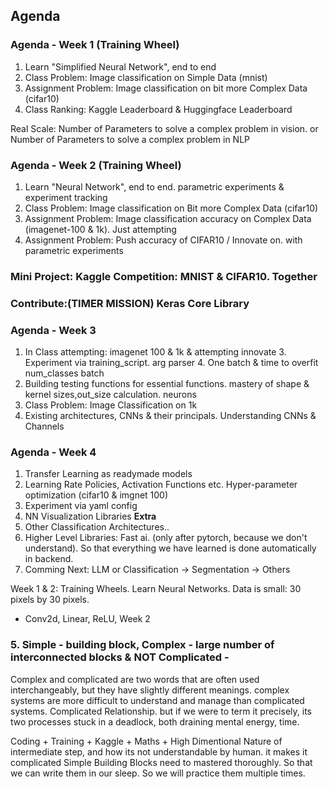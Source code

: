 ## Agenda

### Agenda - Week 1 (Training Wheel)
1. Learn "Simplified Neural Network", end to end
2. Class Problem: Image classification on Simple Data (mnist)
3. Assignment Problem: Image classification on bit more Complex Data (cifar10)
4. Class Ranking: Kaggle Leaderboard & Huggingface Leaderboard

Real Scale: Number of Parameters to solve a complex problem in vision. or Number of Parameters to solve a complex problem in NLP
### Agenda - Week 2 (Training Wheel)
1. Learn "Neural Network", end to end. parametric experiments & experiment tracking
2. Class Problem: Image classification on Bit more Complex Data (cifar10)
3. Assignment Problem: Image classification accuracy on Complex Data (imagenet-100 & 1k). Just attempting
4. Assignment Problem: Push accuracy of CIFAR10 / Innovate on. with parametric experiments

### Mini Project: Kaggle Competition: MNIST & CIFAR10. Together
### Contribute:(TIMER MISSION) Keras Core Library

### Agenda - Week 3
1. In Class attempting: imagenet 100 & 1k & attempting innovate
    3. Experiment via training_script. arg parser
    4. One batch & time to overfit num_classes batch
2. Building testing functions for essential functions. mastery of shape & kernel sizes,out_size calculation. neurons
3. Class Problem: Image Classification on 1k
4. Existing architectures, CNNs & their principals. Understanding CNNs & Channels

### Agenda - Week 4 
1. Transfer Learning as readymade models
3. Learning Rate Policies, Activation Functions etc. Hyper-parameter optimization (cifar10 & imgnet 100)
2. Experiment via yaml config
3. NN Visualization Libraries **Extra**
4. Other Classification Architectures..
6. Higher Level Libraries: Fast ai. (only after pytorch, because we don't understand). So that everything we have learned is done automatically in backend.
7. Comming Next: LLM or Classification -> Segmentation -> Others



Week 1 & 2: Training Wheels. Learn Neural Networks. Data is small: 30 pixels by 30 pixels. 
- Conv2d, Linear, ReLU, 
Week 2

### 5. Simple - building block, Complex - large number of interconnected blocks & NOT Complicated - 
Complex and complicated are two words that are often used interchangeably, but they have slightly different meanings.
complex systems are more difficult to understand and manage than complicated systems.
Complicated Relationship. but if we were to term it precisely, its two processes stuck in a deadlock, both draining mental energy, time.

Coding + Training + Kaggle + Maths + High Dimentional Nature of intermediate step, and how its not understandable by human. it makes it complicated
Simple Building Blocks need to mastered thoroughly. So that we can write them in our sleep. So we will practice them multiple times.

